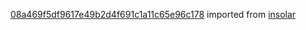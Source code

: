 [08a469f5df9617e49b2d4f691c1a11c65e96c178](https://github.com/insolar/insolar/commit/08a469f5df9617e49b2d4f691c1a11c65e96c178) imported from [insolar](https://github.com/insolar/insolar)
